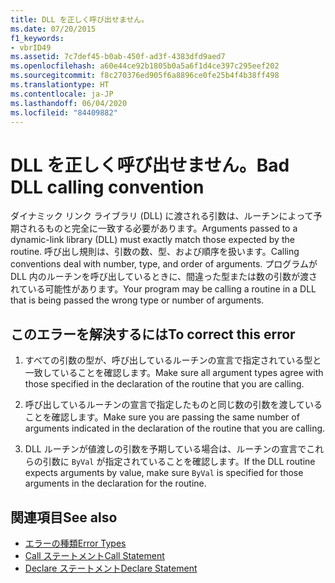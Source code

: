 ```yaml
---
title: DLL を正しく呼び出せません。
ms.date: 07/20/2015
f1_keywords:
- vbrID49
ms.assetid: 7c7def45-b0ab-450f-ad3f-4383dfd9aed7
ms.openlocfilehash: a60e44ce92b1805b0a5a6f1d4ce397c295eef202
ms.sourcegitcommit: f8c270376ed905f6a8896ce0fe25b4f4b38ff498
ms.translationtype: HT
ms.contentlocale: ja-JP
ms.lasthandoff: 06/04/2020
ms.locfileid: "84409882"
---
```

# <a name="bad-dll-calling-convention"></a><span data-ttu-id="80af4-102">DLL を正しく呼び出せません。</span><span class="sxs-lookup"><span data-stu-id="80af4-102">Bad DLL calling convention</span></span>
<span data-ttu-id="80af4-103">ダイナミック リンク ライブラリ (DLL) に渡される引数は、ルーチンによって予期されるものと完全に一致する必要があります。</span><span class="sxs-lookup"><span data-stu-id="80af4-103">Arguments passed to a dynamic-link library (DLL) must exactly match those expected by the routine.</span></span> <span data-ttu-id="80af4-104">呼び出し規則は、引数の数、型、および順序を扱います。</span><span class="sxs-lookup"><span data-stu-id="80af4-104">Calling conventions deal with number, type, and order of arguments.</span></span> <span data-ttu-id="80af4-105">プログラムが DLL 内のルーチンを呼び出しているときに、間違った型または数の引数が渡されている可能性があります。</span><span class="sxs-lookup"><span data-stu-id="80af4-105">Your program may be calling a routine in a DLL that is being passed the wrong type or number of arguments.</span></span>  
  
## <a name="to-correct-this-error"></a><span data-ttu-id="80af4-106">このエラーを解決するには</span><span class="sxs-lookup"><span data-stu-id="80af4-106">To correct this error</span></span>  
  
1. <span data-ttu-id="80af4-107">すべての引数の型が、呼び出しているルーチンの宣言で指定されている型と一致していることを確認します。</span><span class="sxs-lookup"><span data-stu-id="80af4-107">Make sure all argument types agree with those specified in the declaration of the routine that you are calling.</span></span>  
  
2. <span data-ttu-id="80af4-108">呼び出しているルーチンの宣言で指定したものと同じ数の引数を渡していることを確認します。</span><span class="sxs-lookup"><span data-stu-id="80af4-108">Make sure you are passing the same number of arguments indicated in the declaration of the routine that you are calling.</span></span>  
  
3. <span data-ttu-id="80af4-109">DLL ルーチンが値渡しの引数を予期している場合は、ルーチンの宣言でこれらの引数に `ByVal` が指定されていることを確認します。</span><span class="sxs-lookup"><span data-stu-id="80af4-109">If the DLL routine expects arguments by value, make sure `ByVal` is specified for those arguments in the declaration for the routine.</span></span>  
  
## <a name="see-also"></a><span data-ttu-id="80af4-110">関連項目</span><span class="sxs-lookup"><span data-stu-id="80af4-110">See also</span></span>

- [<span data-ttu-id="80af4-111">エラーの種類</span><span class="sxs-lookup"><span data-stu-id="80af4-111">Error Types</span></span>](../../programming-guide/language-features/error-types.md)
- [<span data-ttu-id="80af4-112">Call ステートメント</span><span class="sxs-lookup"><span data-stu-id="80af4-112">Call Statement</span></span>](../statements/call-statement.md)
- [<span data-ttu-id="80af4-113">Declare ステートメント</span><span class="sxs-lookup"><span data-stu-id="80af4-113">Declare Statement</span></span>](../statements/declare-statement.md)
